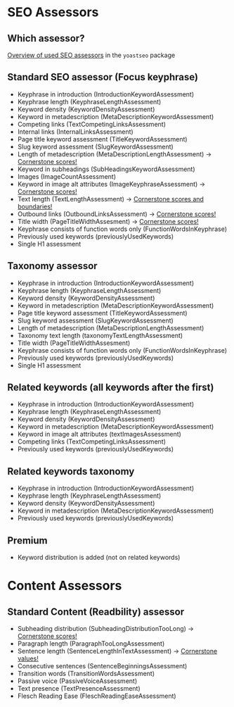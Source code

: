 # SEO Assessors
## Which assessor?
[Overview of used SEO assessors](https://drive.google.com/file/d/1jOEpNK0ZcyCAKpjaiJuBywuqNC08tlW5/view?usp=sharing) in the `yoastseo` package

## Standard SEO assessor (Focus keyphrase)
- Keyphrase in introduction (IntroductionKeywordAssessment)
- Keyphrase length (KeyphraseLengthAssessment)
- Keyword density (KeywordDensityAssessment)
- Keyword in metadescription (MetaDescriptionKeywordAssessment)
- Competing links (TextCompetingLinksAssessment)
- Internal links (InternalLinksAssessment)
- Page title keyword assessment (TitleKeywordAssessment)
- Slug keyword assessment (SlugKeywordAssessment)
- Length of metadescription (MetaDescriptionLengthAssessment) -> [Cornerstone scores!](https://github.com/Yoast/wordpress-seo/blob/LINGO-498-move-documentation-from-wiki-to-readme-files-on-repo/packages/yoastseo/src/scoring/assessments/seo/README.md#meta-description-length)
- Keyword in subheadings (SubHeadingsKeywordAssessment)
- Images (ImageCountAssessment)
- Keyword in image alt attributes (ImageKeyphraseAssessment) -> [Cornerstone scores!](https://github.com/Yoast/javascript/wiki/Scoring-SEO-analysis#8-keyphrase-in-text-images)
- Text length (TextLengthAssessment) -> [Cornerstone scores and boundaries!](https://github.com/Yoast/wordpress-seo/blob/LINGO-498-move-documentation-from-wiki-to-readme-files-on-repo/packages/yoastseo/src/scoring/assessments/seo/README.md#text-length)
- Outbound links (OutboundLinksAssessment) -> [Cornerstone scores!](https://github.com/Yoast/wordpress-seo/blob/LINGO-498-move-documentation-from-wiki-to-readme-files-on-repo/packages/yoastseo/src/scoring/assessments/seo/README.md#outbound-links)
- Title width (PageTitleWidthAssesment) -> [Cornerstone scores!](https://github.com/Yoast/wordpress-seo/blob/LINGO-498-move-documentation-from-wiki-to-readme-files-on-repo/packages/yoastseo/src/scoring/assessments/seo/README.md#seo-title-width)
- Keyphrase consists of function words only (FunctionWordsInKeyphrase)
- Previously used keywords (previouslyUsedKeywords)
- Single H1 assessment
## Taxonomy assessor
- Keyphrase in introduction (IntroductionKeywordAssessment)
- Keyphrase length (KeyphraseLengthAssessment)
- Keyword density (KeywordDensityAssessment)
- Keyword in metadescription (MetaDescriptionKeywordAssessment)
- Page title keyword assessment (TitleKeywordAssessment)
- Slug keyword assessment (SlugKeywordAssessment)
- Length of metadescription (MetaDescriptionLengthAssessment)
- Taxonomy text length (taxonomyTextLengthAssessment)
- Title width (PageTitleWidthAssesment)
- Keyphrase consists of function words only (FunctionWordsInKeyphrase)
- Previously used keywords (previouslyUsedKeywords)
- Single H1 assessment
## Related keywords (all keywords after the first)
- Keyphrase in introduction (IntroductionKeywordAssessment)
- Keyphrase length (KeyphraseLengthAssessment)
- Keyword density (KeywordDensityAssessment)
- Keyword in metadescription (MetaDescriptionKeywordAssessment)
- Keyword in image alt attributes (textImagesAssessment)
- Competing links (TextCompetingLinksAssessment)
- Previously used keywords (previouslyUsedKeywords)
## Related keywords taxonomy
- Keyphrase in introduction (IntroductionKeywordAssessment)
- Keyphrase length (KeyphraseLengthAssessment)
- Keyword density (KeywordDensityAssessment)
- Keyword in metadescription (MetaDescriptionKeywordAssessment)
- Previously used keywords (previouslyUsedKeywords)
## Premium
- Keyword distribution is added (not on related keywords)

# Content Assessors
## Standard Content (Readbility) assessor
- Subheading distribution (SubheadingDistributionTooLong) -> [Cornerstone scores!](https://github.com/Yoast/wordpress-seo/blob/LINGO-498-move-documentation-from-wiki-to-readme-files-on-repo/packages/yoastseo/src/scoring/assessments/SCORING%20READABILITY.md#1-subheading-distribution)
- Paragraph length (ParagraphTooLongAssessment)
- Sentence length (SentenceLengthInTextAssessment) -> [Cornerstone values!](https://github.com/Yoast/wordpress-seo/blob/LINGO-498-move-documentation-from-wiki-to-readme-files-on-repo/packages/yoastseo/src/scoring/assessments/SCORING%20READABILITY.md#3-sentence-length)
- Consecutive sentences (SentenceBeginningsAssessment)
- Transition words (TransitionWordsAssessment)
- Passive voice (PassiveVoiceAssessment)
- Text presence (TextPresenceAssessment)
- Flesch Reading Ease (FleschReadingEaseAssessment)
